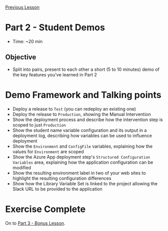 [Previous Lesson](part-2-lesson-5.md)

# Part 2 - Student Demos
- Time: ~20 min

## Objective
- Split into pairs, present to each other a short (5 to 10 minutes) demo of the key features you've learned in Part 2

# Demo Framework and Talking points
- Deploy a release to `Test` (you can redeploy an existing one)
- Deploy the release to `Production`, showing the Manual Intervention
- Show the deployment process and describe how the intervention step is scoped to just `Production`
- Show the student name variable configuration and its output in a deployment log, describing how variables can be used to influence deployment
- Show the `Environment` and `ConfigFile` variables, explaining how the values for `Environment` are scoped
- Show the Azure App deployment step's `Structured Configuration Variables` area, explaining how the application configuration can be modified
- Show the resulting environment label in two of your web sites to highlight the resulting configuration differences
- Show how the Library Variable Set is linked to the project allowing the Slack URL to be provided to the application

# Exercise Complete
On to [Part 3 - Bonus Lesson](part-3-lesson-1.md).